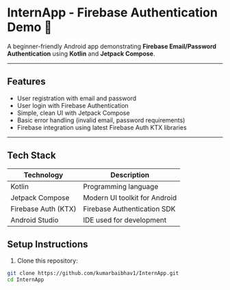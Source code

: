 # InternApp - Firebase Authentication Demo 🔐

A beginner-friendly Android app demonstrating **Firebase Email/Password Authentication** using **Kotlin** and **Jetpack Compose**.

---

## Features

- User registration with email and password
- User login with Firebase Authentication
- Simple, clean UI with Jetpack Compose
- Basic error handling (invalid email, password requirements)
- Firebase integration using latest Firebase Auth KTX libraries

---

## Tech Stack

| Technology          | Description                      |
|---------------------|---------------------------------|
| Kotlin              | Programming language             |
| Jetpack Compose     | Modern UI toolkit for Android    |
| Firebase Auth (KTX) | Firebase Authentication SDK      |
| Android Studio      | IDE used for development         |



## Setup Instructions

1. Clone this repository:

```bash
git clone https://github.com/kumarbaibhav1/InternApp.git
cd InternApp
